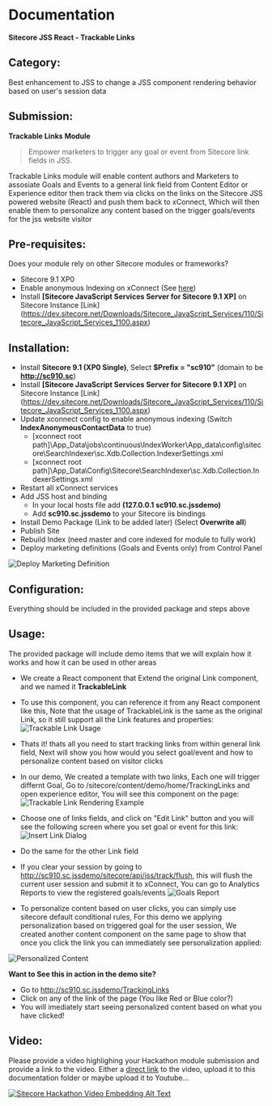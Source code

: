 # Documentation

**Sitecore JSS React - Trackable Links**

## Category:
Best enhancement to JSS to change a JSS component rendering behavior based on user's session data

## Submission:
**Trackable Links Module** 
> Empower marketers to trigger any goal or event from Sitecore link fields in JSS.

Trackable Links module will enable content authors and Marketers to assosiate Goals and Events to a general link field from Content Editor or Experience editor then track them via clicks on the links on the Sitecore JSS powered website (React) and push them back to xConnect, Which will then enable them to personalize any content based on the trigger goals/events for the jss website visitor 

## Pre-requisites:

Does your module rely on other Sitecore modules or frameworks?

- Sitecore 9.1 XP0
- Enable anonymous Indexing on xConnect (See [here](https://doc.sitecore.com/developers/91/sitecore-experience-platform/en/enable-indexing-of-anonymous-contacts.html))
- Install **[Sitecore JavaScript Services Server for Sitecore 9.1 XP]** on Sitecore Instance [Link]
(https://dev.sitecore.net/Downloads/Sitecore_JavaScript_Services/110/Sitecore_JavaScript_Services_1100.aspx)

## Installation:

- Install **Sitecore 9.1 (XP0 Single)**, Select **$Prefix = "sc910"** (domain to be **http://sc910.sc**)
- Install **[Sitecore JavaScript Services Server for Sitecore 9.1 XP]** on Sitecore Instance [Link]
(https://dev.sitecore.net/Downloads/Sitecore_JavaScript_Services/110/Sitecore_JavaScript_Services_1100.aspx)
- Update xconnect config to enable anonymous indexing (Switch **IndexAnonymousContactData** to true)
  - [xconnect root path]\App_Data\jobs\continuous\IndexWorker\App_data\config\sitecore\SearchIndexer\sc.Xdb.Collection.IndexerSettings.xml
  - [xconnect root path]\App_Data\Config\Sitecore\SearchIndexer\sc.Xdb.Collection.IndexerSettings.xml
- Restart all xConnect services
- Add JSS host and binding
  - In your local hosts file add **(127.0.0.1 sc910.sc.jssdemo)**
  - Add **sc910.sc.jssdemo** to your Sitecore iis bindings 
- Install Demo Package (Link to be added later) (Select **Overwrite all**)
- Publish Site
- Rebuild Index (need master and core indexed for module to fully work)
- Deploy marketing definitions (Goals and Events only) from Control Panel 

![Deploy Marketing Definition](images/Deploy-marketing-definitions.png?raw=true "Deploy Marketing Definition")


## Configuration:

Everything should be included in the provided package and steps above

## Usage:

The provided package will include demo items that we will explain how it works and how it can be used in other areas

-  We create a React component that Extend the original Link component, and we named it **TrackableLink**
- To use this component, you can reference it from any React component like this, Note that the usage of TrackableLink is the same as the original Link, so it still support all the Link features and properties:
![Trackable Link Usage](images/TrackableLinkUsage.png?raw=true "Trackable Link Usage")
- Thats it! thats all you need to start tracking links from within general link field, Next will show you how would you select goal/event and how to personalize content based on visitor clicks
- In our demo, We created a template with two links, Each one will trigger differnt Goal, Go to /sitecore/content/demo/home/TrackingLinks and open experience editor, You will see this component on the page:
![Trackable Link Rendering Example](images/TrackableLinkRendering.png?raw=true "Trackable Link Rendering Example")
- Choose one of links fields, and click on "Edit Link" button and you will see the following screen where you set goal or event for this link:
![Insert Link Dialog](images/InsertLinkDialog.png?raw=true "Insert Link Dialog")
- Do the same for the other Link field
- If you clear your session by going to http://sc910.sc.jssdemo/sitecore/api/jss/track/flush, this will flush the current user session and submit it to xConnect, You can go to Analytics Reports to view the registered goals/events
![Goals Report](images/LinksReports.png?raw=true "Goals Report")

- To personalize content based on user clicks, you can simply use sitecore default conditional rules, For this demo we applying personalization based on triggered goal for the user session, We created another content component on the same page to show that once you click the link you can immediately see personalization applied:

![Personalized Content](images/PersonalizedContent.png?raw=true "Personalized Content")

**Want to See this in action in the demo site?**
- Go to http://sc910.sc.jssdemo/TrackingLinks
- Click on any of the link of the page (You like Red or Blue color?)
- You will imediately start seeing personalized content based on what you have clicked!

## Video:

Please provide a video highlighing your Hackathon module submission and provide a link to the video. Either a [direct link](https://www.youtube.com/watch?v=EpNhxW4pNKk) to the video, upload it to this documentation folder or maybe upload it to Youtube...

[![Sitecore Hackathon Video Embedding Alt Text](https://img.youtube.com/vi/EpNhxW4pNKk/0.jpg)](https://www.youtube.com/watch?v=EpNhxW4pNKk)
